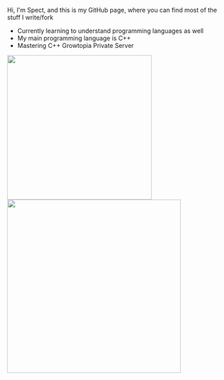 Hi, I'm Spect, and this is my GitHub page, where you can find most of the stuff I write/fork
- Currently learning to understand programming languages as well
- My main programming language is C++
- Mastering C++ Growtopia Private Server

<a href="#">
  <img align="center" src="https://github-readme-stats.vercel.app/api/top-langs/?username=codeszsoft&layout=compact" width="333" />
</a>
<a href="#">
  <img align="center" src="https://github-readme-stats.vercel.app/api?username=Spect&layout=compact" width="400" />
</a>
